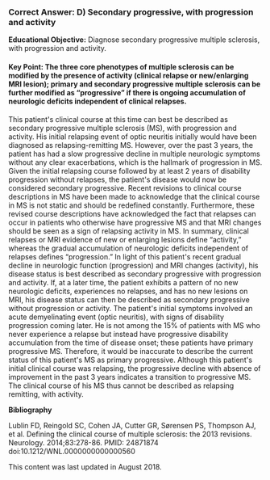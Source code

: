 
### Correct Answer: D) Secondary progressive, with progression and activity 

**Educational Objective:** Diagnose secondary progressive multiple sclerosis, with progression and activity.

#### **Key Point:** The three core phenotypes of multiple sclerosis can be modified by the presence of activity (clinical relapse or new/enlarging MRI lesion); primary and secondary progressive multiple sclerosis can be further modified as “progressive” if there is ongoing accumulation of neurologic deficits independent of clinical relapses.

This patient's clinical course at this time can best be described as secondary progressive multiple sclerosis (MS), with progression and activity. His initial relapsing event of optic neuritis initially would have been diagnosed as relapsing-remitting MS. However, over the past 3 years, the patient has had a slow progressive decline in multiple neurologic symptoms without any clear exacerbations, which is the hallmark of progression in MS. Given the initial relapsing course followed by at least 2 years of disability progression without relapses, the patient's disease would now be considered secondary progressive. Recent revisions to clinical course descriptions in MS have been made to acknowledge that the clinical course in MS is not static and should be redefined constantly. Furthermore, these revised course descriptions have acknowledged the fact that relapses can occur in patients who otherwise have progressive MS and that MRI changes should be seen as a sign of relapsing activity in MS. In summary, clinical relapses or MRI evidence of new or enlarging lesions define “activity,” whereas the gradual accumulation of neurologic deficits independent of relapses defines “progression.” In light of this patient's recent gradual decline in neurologic function (progression) and MRI changes (activity), his disease status is best described as secondary progressive with progression and activity. If, at a later time, the patient exhibits a pattern of no new neurologic deficits, experiences no relapses, and has no new lesions on MRI, his disease status can then be described as secondary progressive without progression or activity.
The patient's initial symptoms involved an acute demyelinating event (optic neuritis), with signs of disability progression coming later. He is not among the 15% of patients with MS who never experience a relapse but instead have progressive disability accumulation from the time of disease onset; these patients have primary progressive MS. Therefore, it would be inaccurate to describe the current status of this patient's MS as primary progressive.
Although this patient's initial clinical course was relapsing, the progressive decline with absence of improvement in the past 3 years indicates a transition to progressive MS. The clinical course of his MS thus cannot be described as relapsing remitting, with activity.

**Bibliography**

Lublin FD, Reingold SC, Cohen JA, Cutter GR, Sørensen PS, Thompson AJ, et al. Defining the clinical course of multiple sclerosis: the 2013 revisions. Neurology. 2014;83:278-86. PMID: 24871874 doi:10.1212/WNL.0000000000000560

This content was last updated in August 2018.